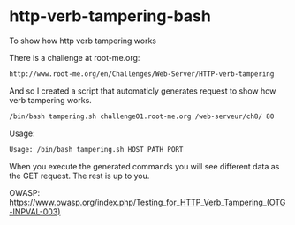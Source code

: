 # http-verb-tampering-bash
To show how http verb tampering works


There is a challenge at root-me.org:
```bash
http://www.root-me.org/en/Challenges/Web-Server/HTTP-verb-tampering
```

And so I created a script that automaticly generates request to show how verb tampering works.
```bash
/bin/bash tampering.sh challenge01.root-me.org /web-serveur/ch8/ 80
```

Usage:
```bash
Usage: /bin/bash tampering.sh HOST PATH PORT
```

When you execute the generated commands you will see different data as the GET request. The rest is up to you.

OWASP:
https://www.owasp.org/index.php/Testing_for_HTTP_Verb_Tampering_(OTG-INPVAL-003)
